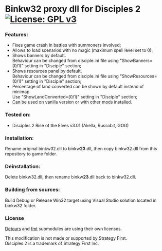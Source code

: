 # Binkw32 proxy dll for Disciples 2 [![License: GPL v3](https://img.shields.io/badge/License-GPL%20v3-blue.svg)](https://www.gnu.org/licenses/gpl-3.0)

### Features:
- Fixes game crash in battles with summoners involved;
- Allows to load scenarios with no magic (maximum spell level set to 0);
- Shows banners by default.<br />
  Behaviour can be changed from disciple.ini file using "ShowBanners=(0/1)" setting in "Disciple" section;
- Shows resources panel by default.<br />
  Behaviour can be changed from disciple.ini file using "ShowResources=(0/1)" setting in "Disciple" section;
- Percentage of land converted can be shown by default instead of minimap.<br />
  Use "ShowLandConverted=(0/1)" setting in "Disciple" section;
- Can be used on vanilla version or with other mods installed.

### Tested on:
- Disciples 2 Rise of the Elves v3.01 (Akella, Russobit, GOG)

### Installation:
Rename original binkw32.dll to binkw**23**.dll, then copy binkw32.dll from this repository to game folder.

### Deinstallation:
Delete binkw32.dll, then rename binkw**23**.dll back to binkw32.dll.

### Building from sources:
Build Debug or Release Win32 target using Visual Studio solution located in binkw32 folder. 

### License
[Detours](https://github.com/microsoft/Detours) and [fmt](https://github.com/fmtlib/fmt) submodules are using their own licenses.


This modification is not made or supported by Strategy First.<br />
Disciples 2 is a trademark of Strategy First Inc.

